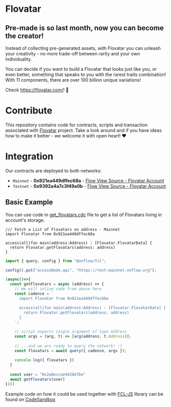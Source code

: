 # Flovatar
## Pre-made is so last month, now you can become the creator!
Instead of collecting pre-generated assets, with Flovatar you can unleash your creativity - no more trade-off between rarity and your own individuality.

You can decide if you want to build a Flovatar that looks just like you, or even better, something that speaks to you with the rarest traits combination! With 11 components, there are over 100 billion unique variations!

Check https://flovatar.com/! 💪

# Contribute
This repository contains code for contracts, scripts and transaction associated with [Flovatar](https://flovatar.com/) project. Take a look around and if you have ideas how to make it better - we welcome it with open heart! :hearts:

# Integration
Our contracts are deployed to both networks:
- `Mainnet` - **0x921ea449dffec68a** - [Flow View Source - Flovatar Account](https://flow-view-source.com/mainnet/account/0x921ea449dffec68a)
- `Testnet` - **0x9392a4a7c3f49a0b** - [Flow View Source - Flovatar Account](https://flow-view-source.com/testnet/account/0x9392a4a7c3f49a0b)

## Basic Example
You can use code in [get_flovatars.cdc](/scripts/get_flovatars.cdc) file to get a list of Flovatars living in account's storage. 
```cadence
/// Fetch a List of Flovatars on address - Mainnet
import Flovatar from 0x921ea449dffec68a

access(all)fun main(address:Address) : [Flovatar.FlovatarData] {
  return Flovatar.getFlovatars(address: address)
}
```
```js
import { query, config } from "@onflow/fcl";

config().put("accessNode.api", "https://rest-mainnet.onflow.org");

(async()=>{
  const getFlovatars = async (address) => {
    // We will inline code from above here
    const cadence = `
      import Flovatar from 0x921ea449dffec68a

      access(all)fun main(address:Address) : [Flovatar.FlovatarData] {
        return Flovatar.getFlovatars(address: address)
      }
    `;
    
    // script expects single argument of type Address
    const args = (arg, t) => [arg(address, t.Address)];
    
    // ...and we are ready to query the network! :)
    const flovatars = await query({ cadence, args });
    
    console.log({ flovatars })
  }
  
  const user = "0x2a0eccae942667be"
  await getFlovatars(user)
})()
```

Example code on how it could be used together with [FCL-JS](https://github.com/onflow/fcl-js) library can be found on [CodeSandbox](https://codesandbox.io/s/dev-to-fcl-05-list-flovatars-at-address-0bibcd)

